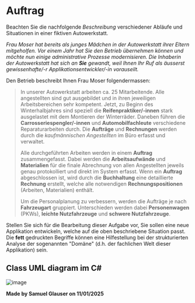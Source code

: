 
<h1>Auftrag</h1>

Beachten Sie die nachfolgende *Beschreibung* verschiedener Abläufe und Situationen in einer fiktiven Autowerkstatt.

*Frau Moser hat bereits als junges Mädchen in der Autowerkstatt ihrer Eltern mitgeholfen. Vor einem Jahr hat Sie den Betrieb übernehmen können und möchte nun einige administrative Prozesse modernisieren. Die Inhaberin der Autowerkstatt hat sich an **Sie** gewandt, weil Ihnen Ihr Ruf als äusserst gewissenhafte/-r Applikationsentwickler/-in vorauseilt.*

Den Betrieb beschreibt Ihnen Frau Moser folgendermassen:

> In unserer Autowerkstatt arbeiten ca. 25 Mitarbeitende. Alle angestellten sind gut ausgebildet und in ihren jeweiligen Arbeitsbereichen sehr kompetent. Jetzt, zu Beginn des Winterhalbjahres sind speziell die **Reifenpraktiker/-innen** stark ausgelastet mit dem Montieren der Winterräder. Daneben führen die **Carrosseriespengler/-innen** und **Automobilfachleute** verschiedene Reparaturarbeiten durch. Die **Aufträge** und **Rechnungen** werden durch die *kaufmännischen Angestellten* im Büro erfasst und verwaltet.
>
> Alle durchgeführten Arbeiten werden in einem **Auftrag** zusammengefasst. Dabei werden die **Arbeitsaufwände** und **Materialien** für die finale Abrechnung von allen Angestellten jeweils genau protokolliert und direkt im System erfasst. Wenn ein **Auftrag** abgeschlossen ist, wird durch die **Buchhaltung** eine detaillierte **Rechnung** erstellt, welche alle notwendigen **Rechnungspositionen** (Arbeiten, Materialien) enthält.
> 
> Um die Personalplanung zu verbessern, werden die Aufträge je nach **Fahrzeugart** gruppiert. Unterschieden werden dabei **Personenwagen** (PKWs), **leichte Nutzfahrzeuge** und **schwere Nutzfahrzeuge**.

Stellen Sie sich für die Bearbeitung dieser Aufgabe vor, Sie sollen eine neue Applikation entwickeln, welche auf die oben beschriebene Situation passt. Die **fett** gedruckten Begriffe können eine Hilfestellung bei der strukturierten Analyse der sogenannten "Domäne" (d.h. der fachlichen Welt dieser Applikation) sein.
<h2>Class UML diagram im C#</h2>

![image](https://github.com/user-attachments/assets/6620496e-1a91-4d2f-b626-f268e6c50352)


<strong>Made by Samuel Glauser on 11/01/2025</strong>
